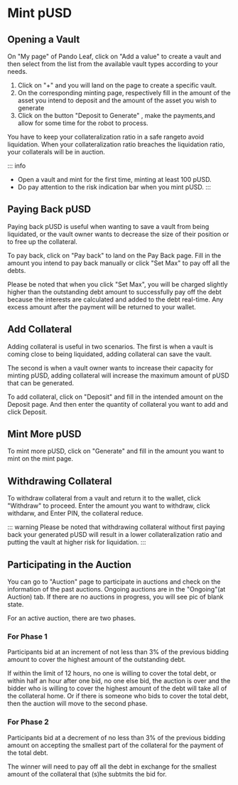 # Mint pUSD

## Opening a Vault

On "My page" of Pando Leaf, click on "Add a value" to create a vault and then select from the list from the available vault types according to your needs.

1. Click on "+" and you will land on the page to create a specific vault.
2. On the corresponding minting page, respectively fill in the amount of the asset you intend to deposit and the amount of the asset you wish to generate
3. Click on the button "Deposit to Generate" , make the payments,and allow for some time for the robot to process.

You have to keep your collateralization ratio in a safe rangeto avoid liquidation. When your collateralization ratio breaches the liquidation ratio, your collaterals will be in auction.

::: info
- Open a vault and mint for the first time, minting at least 100 pUSD.
- Do pay attention to the risk indication bar when you mint pUSD.
:::

## Paying Back pUSD

Paying back pUSD is useful when wanting to save a vault from being liquidated, or the vault owner wants to decrease the size of their position or to free up the collateral.

To pay back, click on "Pay back" to land on the Pay Back page. Fill in the amount you intend to pay back manually or click "Set Max" to pay off all the debts.

Please be noted that when you click "Set Max", you will be charged slightly higher than the outstanding debt amount to successfully pay off the debt because the interests are calculated and added to the debt real-time. Any excess amount after the payment will be returned to your wallet.

## Add Collateral

Adding collateral is useful in two scenarios. The first is when a vault is coming close to being liquidated, adding collateral can save the vault. 

The second is when a vault owner wants to increase their capacity for minting pUSD, adding collateral will increase the maximum amount of pUSD that can be generated.

To add collateral, click on "Deposit" and fill in the intended amount on the Deposit page. And then enter the quantity of collateral you want to add and click Deposit.

## Mint More pUSD

To mint more pUSD, click on "Generate" and fill in the amount you want to mint on the mint page.

## Withdrawing Collateral

To withdraw collateral from a vault and return it to the wallet, click "Withdraw" to proceed. Enter the amount you want to withdraw, click withdarw, and Enter PIN, the collateral reduce.

::: warning
Please be noted that withdrawing collateral without first paying back your generated pUSD will result in a lower collateralization ratio and putting the vault at higher risk for liquidation.
:::

## Participating in the Auction

You can go to "Auction" page to participate in auctions and check on the information of the past auctions. Ongoing auctions are in the "Ongoing"(at Auction) tab. If there are no auctions in progress, you will see pic of blank state.

For an active auction, there are two phases.

### For Phase 1

Participants bid at an increment of not less than 3% of the previous bidding amount to cover the highest amount of the outstanding debt.

If within the limit of 12 hours, no one is willing to cover the total debt, or within half an hour after one bid, no one else bid, the auction is over and the bidder who is willing to cover the highest amount of the debt will take all of the collateral home. Or if there is someone who bids to cover the total debt, then the auction will move to the second phase.

### For Phase 2

Participants bid at a decrement of no less than 3% of the previous bidding amount on accepting the smallest part of the collateral for the payment of the total debt.

The winner will need to pay off all the debt in exchange for the smallest amount of the collateral that (s)he subtmits the bid for.

